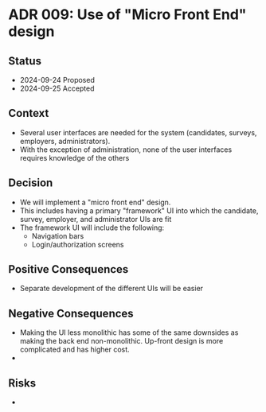 # ADR 009: Use of "Micro Front End" design

## Status

- 2024-09-24 Proposed
- 2024-09-25 Accepted

## Context

- Several user interfaces are needed for the system (candidates, surveys, employers, administrators).
- With the exception of administration, none of the user interfaces requires knowledge of the others

## Decision

- We will implement a "micro front end" design.
- This includes having a primary "framework" UI into which the candidate, survey, employer, and administrator UIs are fit
- The framework UI will include the following:
  - Navigation bars
  - Login/authorization screens

## Positive Consequences

- Separate development of the different UIs will be easier

## Negative Consequences

- Making the UI less monolithic has some of the same downsides as making the back end non-monolithic. Up-front design is more complicated and has higher cost.
-

## Risks

-
